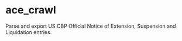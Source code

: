 # ace_crawl
Parse and export US CBP Official Notice of Extension, Suspension and Liquidation entries.
